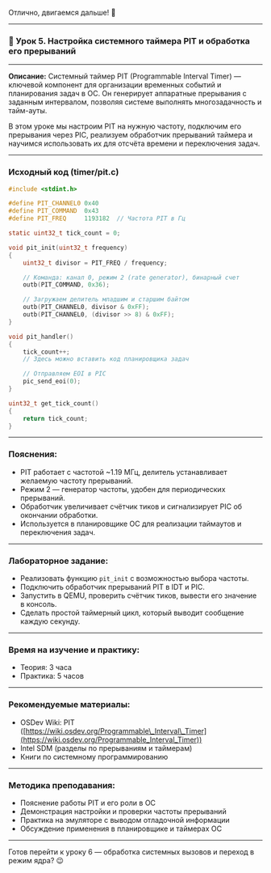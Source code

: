 Отлично, двигаемся дальше! 🚀

---

### 🔹 Урок 5. Настройка системного таймера PIT и обработка его прерываний

---

**Описание:**
Системный таймер PIT (Programmable Interval Timer) — ключевой компонент для организации временных событий и планирования задач в ОС. Он генерирует аппаратные прерывания с заданным интервалом, позволяя системе выполнять многозадачность и тайм-ауты.

В этом уроке мы настроим PIT на нужную частоту, подключим его прерывания через PIC, реализуем обработчик прерываний таймера и научимся использовать их для отсчёта времени и переключения задач.

---

### Исходный код (timer/pit.c)

```c
#include <stdint.h>

#define PIT_CHANNEL0 0x40
#define PIT_COMMAND  0x43
#define PIT_FREQ     1193182  // Частота PIT в Гц

static uint32_t tick_count = 0;

void pit_init(uint32_t frequency)
{
    uint32_t divisor = PIT_FREQ / frequency;

    // Команда: канал 0, режим 2 (rate generator), бинарный счет
    outb(PIT_COMMAND, 0x36);

    // Загружаем делитель младшим и старшим байтом
    outb(PIT_CHANNEL0, divisor & 0xFF);
    outb(PIT_CHANNEL0, (divisor >> 8) & 0xFF);
}

void pit_handler()
{
    tick_count++;
    // Здесь можно вставить код планировщика задач

    // Отправляем EOI в PIC
    pic_send_eoi(0);
}

uint32_t get_tick_count()
{
    return tick_count;
}
```

---

### Пояснения:

* PIT работает с частотой \~1.19 МГц, делитель устанавливает желаемую частоту прерываний.
* Режим 2 — генератор частоты, удобен для периодических прерываний.
* Обработчик увеличивает счётчик тиков и сигнализирует PIC об окончании обработки.
* Используется в планировщике ОС для реализации таймаутов и переключения задач.

---

### Лабораторное задание:

* Реализовать функцию `pit_init` с возможностью выбора частоты.
* Подключить обработчик прерываний PIT в IDT и PIC.
* Запустить в QEMU, проверить счётчик тиков, вывести его значение в консоль.
* Сделать простой таймерный цикл, который выводит сообщение каждую секунду.

---

### Время на изучение и практику:

* Теория: 3 часа
* Практика: 5 часов

---

### Рекомендуемые материалы:

* OSDev Wiki: PIT ([https://wiki.osdev.org/Programmable\_Interval\_Timer](https://wiki.osdev.org/Programmable_Interval_Timer))
* Intel SDM (разделы по прерываниям и таймерам)
* Книги по системному программированию

---

### Методика преподавания:

* Пояснение работы PIT и его роли в ОС
* Демонстрация настройки и проверки частоты прерываний
* Практика на эмуляторе с выводом отладочной информации
* Обсуждение применения в планировщике и таймерах ОС

---

Готов перейти к уроку 6 — обработка системных вызовов и переход в режим ядра? 😉
